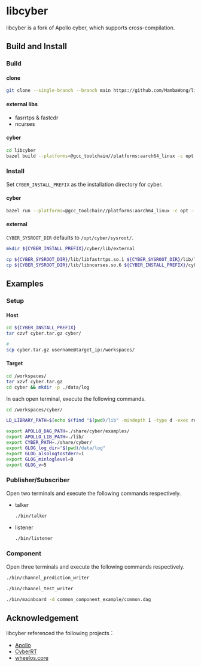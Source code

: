 # libcyber

libcyber is a fork of Apollo cyber, which supports cross-compilation.

## Build and Install

### Build

#### clone

```bash
git clone --single-branch --branch main https://github.com/MambaWong/libcyber.git
```

#### external libs

- fasrrtps & fastcdr
- ncurses

#### cyber

```bash
cd libcyber
bazel build --platforms=@gcc_toolchain//platforms:aarch64_linux -c opt --copt=-fpic //cyber/...
```

### Install

Set `CYBER_INSTALL_PREFIX` as the installation directory for cyber.

#### cyber

```bash
bazel run --platforms=@gcc_toolchain//platforms:aarch64_linux -c opt --copt=-fpic //cyber:install -- ${CYBER_INSTALL_PREFIX}/cyber --pre_clean
```

#### external

`CYBER_SYSROOT_DIR` defaults to `/opt/cyber/sysroot/`.

```bash
mkdir ${CYBER_INSTALL_PREFIX}/cyber/lib/external

cp ${CYBER_SYSROOT_DIR}/lib/libfastrtps.so.1 ${CYBER_SYSROOT_DIR}/lib/libfastcdr.so.1 ${CYBER_INSTALL_PREFIX}/cyber/lib/external
cp ${CYBER_SYSROOT_DIR}/lib/libncurses.so.6 ${CYBER_INSTALL_PREFIX}/cyber/lib/external
```

## Examples

### Setup

#### Host

```bash
cd ${CYBER_INSTALL_PREFIX}
tar czvf cyber.tar.gz cyber/

#
scp cyber.tar.gz username@target_ip:/workspaces/
```

#### Target

```bash
cd /workspaces/
tar xzvf cyber.tar.gz
cd cyber && mkdir -p ./data/log
```

In each open terminal, execute the following commands.

```bash
cd /workspaces/cyber/

LD_LIBRARY_PATH=$(echo $(find "$(pwd)/lib" -mindepth 1 -type d -exec realpath {} \;) | tr ' ' ':'):$LD_LIBRARY_PATH

export APOLLO_DAG_PATH=./share/cyber/examples/
export APOLLO_LIB_PATH=./lib/
export CYBER_PATH=./share/cyber/
export GLOG_log_dir="$(pwd)/data/log"
export GLOG_alsologtostderr=1
export GLOG_minloglevel=0
export GLOG_v=5
```

### Publisher/Subscriber

Open two terminals and execute the following commands respectively.

- talker

  ```bash
  ./bin/talker
  ```

- listener

  ```bash
  ./bin/listener
  ```

### Component

Open three terminals and execute the following commands respectively.

```bash
./bin/channel_prediction_writer
```

```bash
./bin/channel_test_writer
```

```bash
./bin/mainboard -d common_component_example/common.dag
```

## Acknowledgement

libcyber referenced the following projects：

- [Apollo](https://github.com/ApolloAuto/apollo "Baidu Apollo")
- [CyberRT](https://github.com/minhanghuang/CyberRT)
- [wheelos.core](https://github.com/wheelos/core)
